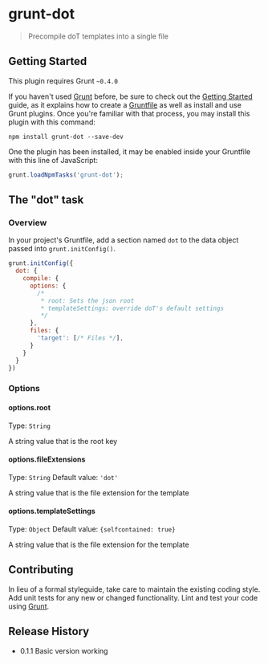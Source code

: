 # grunt-dot

> Precompile doT templates into a single file

## Getting Started
This plugin requires Grunt `~0.4.0`

If you haven't used [Grunt](http://gruntjs.com/) before, be sure to check out the [Getting Started](http://gruntjs.com/getting-started) guide, as it explains how to create a [Gruntfile](http://gruntjs.com/sample-gruntfile) as well as install and use Grunt plugins. Once you're familiar with that process, you may install this plugin with this command:

```shell
npm install grunt-dot --save-dev
```

One the plugin has been installed, it may be enabled inside your Gruntfile with this line of JavaScript:

```js
grunt.loadNpmTasks('grunt-dot');
```

## The "dot" task

### Overview
In your project's Gruntfile, add a section named `dot` to the data object passed into `grunt.initConfig()`.

```js
grunt.initConfig({
  dot: { 
    compile: {
      options: {
        /*
         * root: Sets the json root
         * templateSettings: override doT's default settings 
         */
      },
      files: {
        'target': [/* Files */],
      }
    }
  }
})
```

### Options

#### options.root
Type: `String`

A string value that is the root key

#### options.fileExtensions
Type: `String`
Default value: `'dot'`

A string value that is the file extension for the template

#### options.templateSettings
Type: `Object`
Default value: `{selfcontained: true}`

A string value that is the file extension for the template

## Contributing
In lieu of a formal styleguide, take care to maintain the existing coding style. Add unit tests for any new or changed functionality. Lint and test your code using [Grunt](http://gruntjs.com/).

## Release History

- 0.1.1 Basic version working
